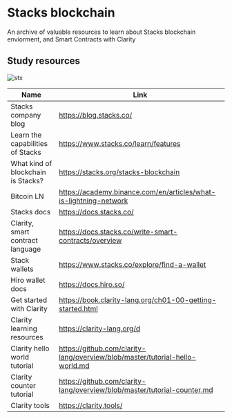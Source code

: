# Stacks blockchain 
An archive of valuable resources to learn about Stacks blockchain enviorment, and Smart Contracts with Clarity


## Study resources

![stx](https://github.com/Yudai-creator/stacks-blockchain-resources/blob/master/RUulPfMUEbxgVTrm3pUv62uBD6mOh3pjCwdULn2kqiY.webp)


| Name          | Link|
| ------------- | ------------- |
| Stacks company blog           |https://blog.stacks.co/|
| Learn the capabilities of Stacks           |https://www.stacks.co/learn/features|
| What kind of blockchain is Stacks?          |https://stacks.org/stacks-blockchain|
| Bitcoin LN           |https://academy.binance.com/en/articles/what-is-lightning-network|
| Stacks docs          |https://docs.stacks.co/|
| Clarity, smart contract language          |https://docs.stacks.co/write-smart-contracts/overview|
| Stack wallets          |https://www.stacks.co/explore/find-a-wallet|
| Hiro wallet docs           |https://docs.hiro.so/|
| Get started with Clarity          |https://book.clarity-lang.org/ch01-00-getting-started.html|
| Clarity learning resources          |https://clarity-lang.org/d|
| Clarity hello world tutorial         |https://github.com/clarity-lang/overview/blob/master/tutorial-hello-world.md|
| Clarity counter tutorial         |https://github.com/clarity-lang/overview/blob/master/tutorial-counter.md|
| Clarity tools         |https://clarity.tools/|




